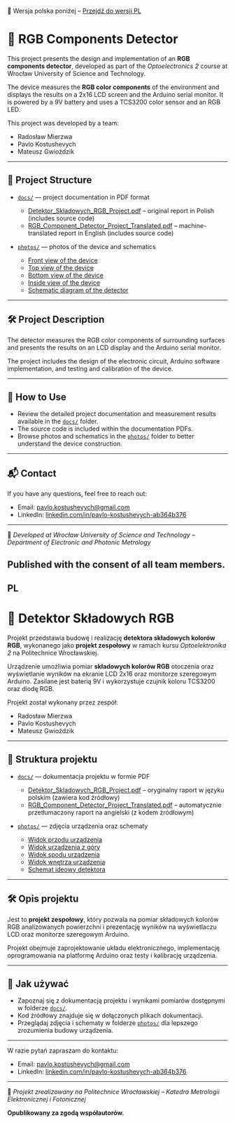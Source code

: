 📄 Wersja polska poniżej – [Przejdź do wersji PL](#pl)

# 🌈 RGB Components Detector

This project presents the design and implementation of an **RGB components detector**, developed as part of the *Optoelectronics 2* course at Wrocław University of Science and Technology.

The device measures the **RGB color components** of the environment and displays the results on a 2x16 LCD screen and the Arduino serial monitor. It is powered by a 9V battery and uses a TCS3200 color sensor and an RGB LED.

This project was developed by a team:

- Radosław Mierzwa  
- Pavlo Kostushevych  
- Mateusz Gwioździk
---

## 📂 Project Structure

- [`docs/`](docs) — project documentation in PDF format  
  - [Detektor_Skladowych_RGB_Project.pdf](docs/Detektor_Skladowych_RGB_Project.pdf) – original report in Polish (includes source code)  
  - [RGB_Component_Detector_Project_Translated.pdf](docs/RGB_Component_Detector_Project_Translated.pdf) – machine-translated report in English (includes source code)  

- [`photos/`](photos) — photos of the device and schematics  
  - [Front view of the device](photos/1.Front%20view%20of%20the%20device.jpg) 
  - [Top view of the device](photos/2.Top%20view%20of%20the%20device.jpg) 
  - [Bottom view of the device](photos/3.Bottom%20view%20of%20the%20device.png)
  - [Inside view of the device](photos/4.Inside%20view%20of%20the%20device.jpg)
  - [Schematic diagram of the detector](photos/Schematic%20diagram%20of%20the%20RGB%20component%20detector.png)

---

## 🛠️ Project Description

The detector measures the RGB color components of surrounding surfaces and presents the results on an LCD display and the Arduino serial monitor.

The project includes the design of the electronic circuit, Arduino software implementation, and testing and calibration of the device.

---

## 📁 How to Use

- Review the detailed project documentation and measurement results available in the [`docs/`](docs) folder.  
- The source code is included within the documentation PDFs.  
- Browse photos and schematics in the [`photos/`](photos) folder to better understand the device construction.

---

## 📬 Contact

If you have any questions, feel free to reach out:  

- Email: pavlo.kostushevych@gmail.com  
- LinkedIn: [linkedin.com/in/pavlo-kostushevych-ab364b376](https://www.linkedin.com/in/pavlo-kostushevych-ab364b376/)

---

📍 *Developed at Wrocław University of Science and Technology – Department of Electronic and Photonic Metrology*

**Published with the consent of all team members.**
---
## PL

# 🌈 Detektor Składowych RGB

Projekt przedstawia budowę i realizację **detektora składowych kolorów RGB**, wykonanego jako **projekt zespołowy** w ramach kursu *Optoelektronika 2* na Politechnice Wrocławskiej.

Urządzenie umożliwia pomiar **składowych kolorów RGB** otoczenia oraz wyświetlanie wyników na ekranie LCD 2x16 oraz monitorze szeregowym Arduino. Zasilane jest baterią 9V i wykorzystuje czujnik koloru TCS3200 oraz diodę RGB.

Projekt został wykonany przez zespół:

- Radosław Mierzwa  
- Pavlo Kostushevych  
- Mateusz Gwioździk 
---

## 📂 Struktura projektu

- [`docs/`](docs) — dokumentacja projektu w formie PDF  
  - [Detektor_Skladowych_RGB_Project.pdf](docs/Detektor_Skladowych_RGB_Project.pdf) – oryginalny raport w języku polskim (zawiera kod źródłowy)  
  - [RGB_Component_Detector_Project_Translated.pdf](docs/RGB_Component_Detector_Project_Translated.pdf) – automatycznie przetłumaczony raport na angielski (z kodem źródłowym)  

- [`photos/`](photos) — zdjęcia urządzenia oraz schematy  
  - [Widok przodu urządzenia](photos/1.Front%20view%20of%20the%20device.jpg)
  - [Widok urządzenia z góry](photos/2.Top%20view%20of%20the%20device.jpg)
  - [Widok spodu urządzenia](photos/3.Bottom%20view%20of%20the%20device.png) 
  - [Widok wnętrza urządzenia](photos/4.Inside%20view%20of%20the%20device.jpg)
  - [Schemat ideowy detektora](photos/Schematic%20diagram%20of%20the%20RGB%20component%20detector.png)

---

## 🛠️ Opis projektu

Jest to **projekt zespołowy**, który pozwala na pomiar składowych kolorów RGB analizowanych powierzchni i prezentację wyników na wyświetlaczu LCD oraz monitorze szeregowym Arduino.

Projekt obejmuje zaprojektowanie układu elektronicznego, implementację oprogramowania na platformę Arduino oraz testy i kalibrację urządzenia.

---

## 📁 Jak używać

- Zapoznaj się z dokumentacją projektu i wynikami pomiarów dostępnymi w folderze [`docs/`](docs).  
- Kod źródłowy znajduje się w dołączonych plikach dokumentacji.  
- Przeglądaj zdjęcia i schematy w folderze [`photos/`](photos) dla lepszego zrozumienia budowy urządzenia.

---

W razie pytań zapraszam do kontaktu:   

- Email: pavlo.kostushevych@gmail.com  
- LinkedIn: [linkedin.com/in/pavlo-kostushevych-ab364b376](https://www.linkedin.com/in/pavlo-kostushevych-ab364b376/)

---

📍 *Projekt zrealizowany na Politechnice Wrocławskiej – Katedra Metrologii Elektronicznej i Fotonicznej*

**Opublikowany za zgodą współautorów.**
